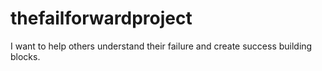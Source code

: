 # thefailforwardproject
I want to help others understand their failure and create success building blocks.
